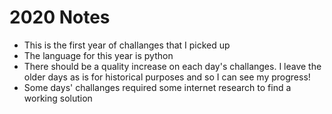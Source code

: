 # 2020 Notes
* This is the first year of challanges that I picked up
* The language for this year is python
* There should be a quality increase on each day's challanges. I leave the older days as is for historical purposes and so I can see my progress!
* Some days' challanges required some internet research to find a working solution 
